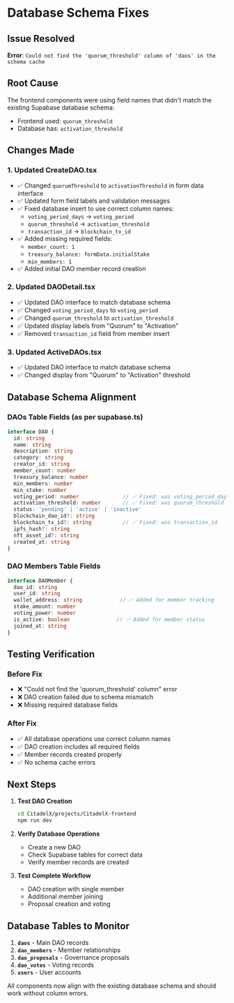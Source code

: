 # Database Schema Fixes

## Issue Resolved
**Error**: `Could not find the 'quorum_threshold' column of 'daos' in the schema cache`

## Root Cause
The frontend components were using field names that didn't match the existing Supabase database schema:
- Frontend used: `quorum_threshold`
- Database has: `activation_threshold`

## Changes Made

### 1. Updated CreateDAO.tsx
- ✅ Changed `quorumThreshold` to `activationThreshold` in form data interface
- ✅ Updated form field labels and validation messages
- ✅ Fixed database insert to use correct column names:
  - `voting_period_days` → `voting_period`
  - `quorum_threshold` → `activation_threshold`
  - `transaction_id` → `blockchain_tx_id`
- ✅ Added missing required fields:
  - `member_count: 1`
  - `treasury_balance: formData.initialStake`
  - `min_members: 1`
- ✅ Added initial DAO member record creation

### 2. Updated DAODetail.tsx
- ✅ Updated DAO interface to match database schema
- ✅ Changed `voting_period_days` to `voting_period`
- ✅ Changed `quorum_threshold` to `activation_threshold`
- ✅ Updated display labels from "Quorum" to "Activation"
- ✅ Removed `transaction_id` field from member insert

### 3. Updated ActiveDAOs.tsx
- ✅ Updated DAO interface to match database schema
- ✅ Changed display from "Quorum" to "Activation" threshold

## Database Schema Alignment

### DAOs Table Fields (as per supabase.ts)
```typescript
interface DAO {
  id: string
  name: string
  description: string
  category: string
  creator_id: string
  member_count: number
  treasury_balance: number
  min_members: number
  min_stake: number
  voting_period: number              // ✅ Fixed: was voting_period_days
  activation_threshold: number       // ✅ Fixed: was quorum_threshold
  status: 'pending' | 'active' | 'inactive'
  blockchain_dao_id?: string
  blockchain_tx_id?: string          // ✅ Fixed: was transaction_id
  ipfs_hash?: string
  nft_asset_id?: string
  created_at: string
}
```

### DAO Members Table Fields
```typescript
interface DAOMember {
  dao_id: string
  user_id: string
  wallet_address: string            // ✅ Added for member tracking
  stake_amount: number
  voting_power: number
  is_active: boolean               // ✅ Added for member status
  joined_at: string
}
```

## Testing Verification

### Before Fix
- ❌ "Could not find the 'quorum_threshold' column" error
- ❌ DAO creation failed due to schema mismatch
- ❌ Missing required database fields

### After Fix
- ✅ All database operations use correct column names
- ✅ DAO creation includes all required fields
- ✅ Member records created properly
- ✅ No schema cache errors

## Next Steps

1. **Test DAO Creation**
   ```bash
   cd CitadelX/projects/CitadelX-frontend
   npm run dev
   ```

2. **Verify Database Operations**
   - Create a new DAO
   - Check Supabase tables for correct data
   - Verify member records are created

3. **Test Complete Workflow**
   - DAO creation with single member
   - Additional member joining
   - Proposal creation and voting

## Database Tables to Monitor

1. **`daos`** - Main DAO records
2. **`dao_members`** - Member relationships
3. **`dao_proposals`** - Governance proposals
4. **`dao_votes`** - Voting records
5. **`users`** - User accounts

All components now align with the existing database schema and should work without column errors.

